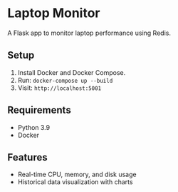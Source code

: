 # Laptop Monitor
A Flask app to monitor laptop performance using Redis.

## Setup
1. Install Docker and Docker Compose.
2. Run: `docker-compose up --build`
3. Visit: `http://localhost:5001`

## Requirements
- Python 3.9
- Docker

## Features
- Real-time CPU, memory, and disk usage
- Historical data visualization with charts
